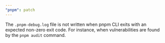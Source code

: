 ```yaml
---
"pnpm": patch
---
```


The `.pnpm-debug.log` file is not written when pnpm CLI exits with an expected non-zero exit code. For instance, when vulnerabilities are found by the `pnpm audit` command.
